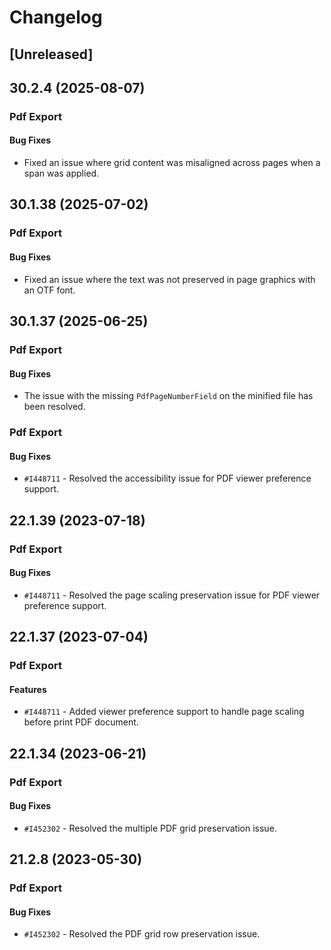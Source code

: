 # Changelog

## [Unreleased]

## 30.2.4 (2025-08-07)

### Pdf Export

#### Bug Fixes

- Fixed an issue where grid content was misaligned across pages when a span was applied.

## 30.1.38 (2025-07-02)

### Pdf Export

#### Bug Fixes

- Fixed an issue where the text was not preserved in page graphics with an OTF font.

## 30.1.37 (2025-06-25)

### Pdf Export

#### Bug Fixes

- The issue with the missing `PdfPageNumberField` on the minified file has been resolved.

### Pdf Export

#### Bug Fixes

- `#I448711` - Resolved the accessibility issue for PDF viewer preference support.

## 22.1.39 (2023-07-18)

### Pdf Export

#### Bug Fixes

- `#I448711` - Resolved the page scaling preservation issue for PDF viewer preference support.

## 22.1.37 (2023-07-04)

### Pdf Export

#### Features

- `#I448711` - Added viewer preference support to handle page scaling before print PDF document.

## 22.1.34 (2023-06-21)

### Pdf Export

#### Bug Fixes

- `#I452302` - Resolved the multiple PDF grid preservation issue.

## 21.2.8 (2023-05-30)

### Pdf Export

#### Bug Fixes

- `#I452302` - Resolved the PDF grid row preservation issue.